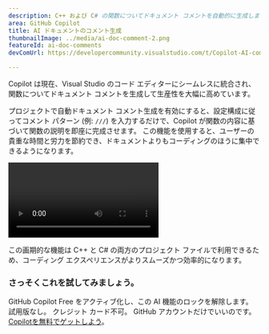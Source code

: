 ```yaml
---
description: C++ および C# の関数についてドキュメント コメントを自動的に生成します。
area: GitHub Copilot
title: AI ドキュメントのコメント生成
thumbnailImage: ../media/ai-doc-comment-2.png
featureId: ai-doc-comments
devComUrl: https://developercommunity.visualstudio.com/t/Copilot-AI-comment-generation-on-method/10744262

---
```



Copilot は現在、Visual Studio のコード エディターにシームレスに統合され、関数についてドキュメント コメントを生成して生産性を大幅に高めています。

プロジェクトで自動ドキュメント コメント生成を有効にすると、設定構成に従ってコメント パターン (例: `///`) を入力するだけで、Copilot が関数の内容に基づいて関数の説明を即座に完成させます。 この機能を使用すると、ユーザーの貴重な時間と労力を節約でき、ドキュメントよりもコーディングのほうに集中できるようになります。

![AI ドキュメント コメント](../media/ai-doc-comments-2.mp4)

この画期的な機能は C++ と C# の両方のプロジェクト ファイルで利用できるため、コーディング エクスペリエンスがよりスムーズかつ効率的になります。

### さっそくこれを試してみましょう。
GitHub Copilot Free をアクティブ化し、この AI 機能のロックを解除します。
試用版なし。 クレジット カード不可。 GitHub アカウントだけでいいのです。 [Copilotを無料でゲットしよう](https://github.com/settings/copilot)。
